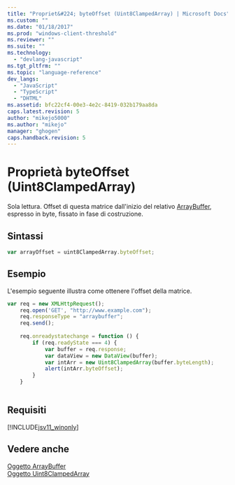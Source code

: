 ```yaml
---
title: "Propriet&#224; byteOffset (Uint8ClampedArray) | Microsoft Docs"
ms.custom: ""
ms.date: "01/18/2017"
ms.prod: "windows-client-threshold"
ms.reviewer: ""
ms.suite: ""
ms.technology: 
  - "devlang-javascript"
ms.tgt_pltfrm: ""
ms.topic: "language-reference"
dev_langs: 
  - "JavaScript"
  - "TypeScript"
  - "DHTML"
ms.assetid: bfc22cf4-00e3-4e2c-8419-032b179aa8da
caps.latest.revision: 5
author: "mikejo5000"
ms.author: "mikejo"
manager: "ghogen"
caps.handback.revision: 5
---
```

# Propriet&#224; byteOffset (Uint8ClampedArray)
Sola lettura.  Offset di questa matrice dall'inizio del relativo [ArrayBuffer](../../javascript/reference/arraybuffer-object.md), espresso in byte, fissato in fase di costruzione.  
  
## Sintassi  
  
```javascript  
var arrayOffset = uint8ClampedArray.byteOffset;  
```  
  
## Esempio  
 L'esempio seguente illustra come ottenere l'offset della matrice.  
  
```javascript  
var req = new XMLHttpRequest();  
    req.open('GET', "http://www.example.com");  
    req.responseType = "arraybuffer";  
    req.send();  
  
    req.onreadystatechange = function () {  
        if (req.readyState === 4) {  
            var buffer = req.response;  
            var dataView = new DataView(buffer);  
            var intArr = new Uint8ClampedArray(buffer.byteLength);  
            alert(intArr.byteOffset);  
        }  
    }  
  
```  
  
## Requisiti  
 [!INCLUDE[jsv11_winonly](../../javascript/reference/includes/jsv11-winonly-md.md)]  
  
## Vedere anche  
 [Oggetto ArrayBuffer](../../javascript/reference/arraybuffer-object.md)   
 [Oggetto Uint8ClampedArray](../../javascript/reference/uint8clampedarray-object-javascript.md)